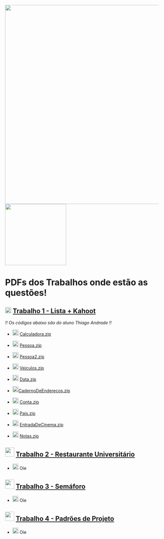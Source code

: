 <img src="https://github.com/user-attachments/assets/2f9f4933-38b7-475d-a1d7-302c33505d06" width="650"> <img src="https://github.com/user-attachments/assets/93a591d1-4b04-47d1-a059-46172c5d54e9" width="200">


# PDFs dos Trabalhos onde estão as questões!
## <img src="https://github.com/user-attachments/assets/944023ff-3337-47e9-970b-7c5e54018c0c" width="20">  [Trabalho 1 - Lista + Kahoot](https://github.com/brunamota/POO/files/15017615/Trabalho.1.-.POO.pdf)
*!! Os códigos abaixo são do aluno Thiago Andrade !!* 
- <img src="https://github.com/user-attachments/assets/4cdc79b4-19f0-465f-8e5f-9e71eee31bb1" width="20"> [Calculadora.zip](https://github.com/user-attachments/files/16215576/Calculadora.zip)
- <img src="https://github.com/user-attachments/assets/4cdc79b4-19f0-465f-8e5f-9e71eee31bb1" width="20"> [Pessoa.zip](https://github.com/user-attachments/files/16215578/Pessoa.zip)

- <img src="https://github.com/user-attachments/assets/4cdc79b4-19f0-465f-8e5f-9e71eee31bb1" width="20"> [Pessoa2.zip](https://github.com/user-attachments/files/16215579/Pessoa2.zip)
- <img src="https://github.com/user-attachments/assets/4cdc79b4-19f0-465f-8e5f-9e71eee31bb1" width="20"> [Veiculos.zip](https://github.com/user-attachments/files/16215581/Veiculos.zip)

- <img src="https://github.com/user-attachments/assets/4cdc79b4-19f0-465f-8e5f-9e71eee31bb1" width="20"> [Data.zip](https://github.com/user-attachments/files/16215582/Data.zip)

- <img src="https://github.com/user-attachments/assets/4cdc79b4-19f0-465f-8e5f-9e71eee31bb1" width="20">[CadernoDeEnderecos.zip](https://github.com/user-attachments/files/16215583/CadernoDeEnderecos.zip)

- <img src="https://github.com/user-attachments/assets/4cdc79b4-19f0-465f-8e5f-9e71eee31bb1" width="20"> [Conta.zip](https://github.com/user-attachments/files/16215584/Conta.zip)

- <img src="https://github.com/user-attachments/assets/4cdc79b4-19f0-465f-8e5f-9e71eee31bb1" width="20"> [Pais.zip](https://github.com/user-attachments/files/16215585/Pais.zip)

- <img src="https://github.com/user-attachments/assets/4cdc79b4-19f0-465f-8e5f-9e71eee31bb1" width="20"> [EntradaDeCinema.zip](https://github.com/user-attachments/files/16215586/EntradaDeCinema.zip)

- <img src="https://github.com/user-attachments/assets/4cdc79b4-19f0-465f-8e5f-9e71eee31bb1" width="20"> [Notas.zip](https://github.com/user-attachments/files/16215588/Notas.zip)


## <img src="https://github.com/user-attachments/assets/33a2a630-96e3-421c-b5bf-c55fd9c44bae" width="30">  [Trabalho 2 - Restaurante Universitário](https://github.com/brunamota/POO/files/15017616/Trabalho.2.-.POO.pdf)
- <img src="https://github.com/user-attachments/assets/4cdc79b4-19f0-465f-8e5f-9e71eee31bb1" width="20"> Oie

## <img src="https://github.com/user-attachments/assets/dbd2d408-a403-40c3-be1e-3d266de5f784" width="30"> [Trabalho 3 - Semáforo](https://github.com/brunamota/POO/files/15017683/Trabalho.3.-.POO.pdf)
- <img src="https://github.com/user-attachments/assets/4cdc79b4-19f0-465f-8e5f-9e71eee31bb1" width="20"> Oie

## <img src="https://github.com/user-attachments/assets/8089840f-1aaa-4a92-9a74-a71007587bbc" width="30"> [Trabalho 4 - Padrões de Projeto](https://github.com/user-attachments/files/16045775/Trabalho.4.-.POO.pdf)
- <img src="https://github.com/user-attachments/assets/4cdc79b4-19f0-465f-8e5f-9e71eee31bb1" width="20"> Oie




